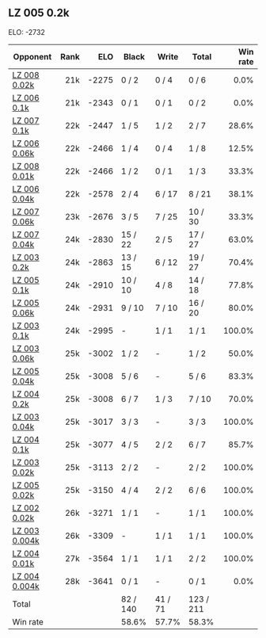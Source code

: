 ## LZ 005 0.2k ##

ELO: -2732

Opponent | Rank | ELO | Black | Write | Total | Win rate
---------|-----:|----:|-------|-------|-------|-------:
[LZ 008 0.02k](LZ%20008%200.02k.md) | 21k | -2275 | 0 / 2 | 0 / 4 | 0 / 6 | 0.0%
[LZ 006 0.1k](LZ%20006%200.1k.md) | 21k | -2343 | 0 / 1 | 0 / 1 | 0 / 2 | 0.0%
[LZ 007 0.1k](LZ%20007%200.1k.md) | 22k | -2447 | 1 / 5 | 1 / 2 | 2 / 7 | 28.6%
[LZ 006 0.06k](LZ%20006%200.06k.md) | 22k | -2466 | 1 / 4 | 0 / 4 | 1 / 8 | 12.5%
[LZ 008 0.01k](LZ%20008%200.01k.md) | 22k | -2466 | 1 / 2 | 0 / 1 | 1 / 3 | 33.3%
[LZ 006 0.04k](LZ%20006%200.04k.md) | 22k | -2578 | 2 / 4 | 6 / 17 | 8 / 21 | 38.1%
[LZ 007 0.06k](LZ%20007%200.06k.md) | 23k | -2676 | 3 / 5 | 7 / 25 | 10 / 30 | 33.3%
[LZ 007 0.04k](LZ%20007%200.04k.md) | 24k | -2830 | 15 / 22 | 2 / 5 | 17 / 27 | 63.0%
[LZ 003 0.2k](LZ%20003%200.2k.md) | 24k | -2863 | 13 / 15 | 6 / 12 | 19 / 27 | 70.4%
[LZ 005 0.1k](LZ%20005%200.1k.md) | 24k | -2910 | 10 / 10 | 4 / 8 | 14 / 18 | 77.8%
[LZ 005 0.06k](LZ%20005%200.06k.md) | 24k | -2931 | 9 / 10 | 7 / 10 | 16 / 20 | 80.0%
[LZ 003 0.1k](LZ%20003%200.1k.md) | 24k | -2995 | - | 1 / 1 | 1 / 1 | 100.0%
[LZ 003 0.06k](LZ%20003%200.06k.md) | 25k | -3002 | 1 / 2 | - | 1 / 2 | 50.0%
[LZ 005 0.04k](LZ%20005%200.04k.md) | 25k | -3008 | 5 / 6 | - | 5 / 6 | 83.3%
[LZ 004 0.2k](LZ%20004%200.2k.md) | 25k | -3008 | 6 / 7 | 1 / 3 | 7 / 10 | 70.0%
[LZ 003 0.04k](LZ%20003%200.04k.md) | 25k | -3017 | 3 / 3 | - | 3 / 3 | 100.0%
[LZ 004 0.1k](LZ%20004%200.1k.md) | 25k | -3077 | 4 / 5 | 2 / 2 | 6 / 7 | 85.7%
[LZ 003 0.02k](LZ%20003%200.02k.md) | 25k | -3113 | 2 / 2 | - | 2 / 2 | 100.0%
[LZ 005 0.02k](LZ%20005%200.02k.md) | 25k | -3150 | 4 / 4 | 2 / 2 | 6 / 6 | 100.0%
[LZ 002 0.02k](LZ%20002%200.02k.md) | 26k | -3271 | 1 / 1 | - | 1 / 1 | 100.0%
[LZ 003 0.004k](LZ%20003%200.004k.md) | 26k | -3309 | - | 1 / 1 | 1 / 1 | 100.0%
[LZ 004 0.01k](LZ%20004%200.01k.md) | 27k | -3564 | 1 / 1 | 1 / 1 | 2 / 2 | 100.0%
[LZ 004 0.004k](LZ%20004%200.004k.md) | 28k | -3641 | 0 / 1 | - | 0 / 1 | 0.0%
Total | | | 82 / 140 | 41 / 71 | 123 / 211 | 
Win rate| | | 58.6% | 57.7% | 58.3% | 
